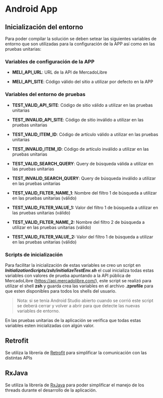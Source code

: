 # Android App

## Inicialización del entorno

Para poder compilar la solución se deben setear las siguientes variables de entorno que son utilizadas para la configuración de la APP así como en las pruebas unitarias:

### Variables de configuración de la APP

- **MELI_API_URL**: URL de la API de MercadoLibre

- **MELI_API_SITE**: Código válido del sitio a utilizar por defecto en la APP

### Variables del entorno de pruebas

- **TEST_VALID_API_SITE**: Código de sitio válido a utilizar en las pruebas unitarias

- **TEST_INVALID_API_SITE**: Código de sitio inválido a utilizar en las pruebas unitarias

- **TEST_VALID_ITEM_ID**: Código de artículo válido a utilizar en las pruebas unitarias

- **TEST_INVALID_ITEM_ID**: Código de artículo inválido a utilizar en las pruebas unitarias

- **TEST_VALID_SEARCH_QUERY**: Query de búsqueda válida a utilizar en las pruebas unitarias

- **TEST_INVALID_SEARCH_QUERY**: Query de búsqueda inválido a utilizar en las pruebas unitarias

- **TEST_VALID_FILTER_NAME_1**: Nombre del filtro 1 de búsqueda a utilizar en las pruebas unitarias (válido)

- **TEST_VALID_FILTER_VALUE_1:** Valor del filtro 1 de búsqueda a utilizar en las pruebas unitarias (válido)

- **TEST_VALID_FILTER_NAME_2:** Nombre del filtro 2 de búsqueda a utilizar en las pruebas unitarias (válido)

- **TEST_VALID_FILTER_VALUE_2:** Valor del filtro 1 de búsqueda a utilizar en las pruebas unitarias (válido)

### Scripts de inicialización

Para facilitar la inicialización de estas variables se creo un script en ***InitializationScripts/zsh/initializeTestEnv.sh*** el cual inicializa todas estas variables con valores de prueba apuntando a la API pública de MercadoLibre (https://api.mercadolibre.com/), este script se realizó para utilizar el shell **zsh** y guarda crea las variables en el archivo **.zprofile** para que esten disponibles para todos los shells del usuario.

> Nota: si se tenía Android Studio abierto cuando se corrió este script se deberá cerrar y volver a abrir para que detecte las nuevas variables de entorno.

En las pruebas unitarias de la aplicación se verifica que todas estas variables esten inicializadas con algún valor.

## Retrofit
Se utiliza la librería de [Retrofit](https://square.github.io/retrofit/) para simplificar la comunicación con las distintas APIs

## RxJava
Se utiliza la librería de [RxJava](https://github.com/ReactiveX/RxJava) para poder simplificar el manejo de los threads durante el desarrollo de la aplicación.